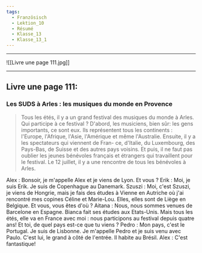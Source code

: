 ```yaml
---
tags:
  - Französisch
  - Lektion_10
  - Résumé
  - Klasse_13
  - Klasse_13_1
---
```


---

![[Livre une page 111.jpg]]

---

## Livre une page 111:
### Les SUDS à Arles : les musiques du monde en Provence
> Tous les étés, il y a un grand festival des musiques du monde à
> Arles. Qui participe à ce festival ? D'abord, les musiciens, bien
> sûr: les gens importants, ce sont eux. Ils représentent tous les
> continents : l'Europe, l'Afrique, l'Asie, l'Amérique et même
> l'Australie. Ensuite, il y a les spectateurs qui viennent de Fran-
> ce, d'Italie, du Luxembourg, des Pays-Bas, de Suisse et des
> autres pays voisins. Et puis, il ne faut pas oublier les jeunes 
> bénévoles français et étrangers qui travaillent pour le festival.
> Le 12 juillet, il y a une rencontre de tous les bénévoles à Arles.

Alex : 
	Bonsoir, je m'appelle Alex et je viens de Lyon.
	Et vous ?
Erik : 
	Moi, je suis Erik. Je suis de Copenhague au Danemark.
Szuszi :
	Moi, c'est Szuszi, je viens de Hongrie, mais je fais des études à Vienne en Autriche où j'ai rencontré mes copines Céline et Marie-Lou. Elles, elles sont de Liège en Belgique.
	Et vous, vous êtes d'où ?
Aitana : 
	Nous, nous sommes venues de Barcelone en Espagne.
	Bianca fait ses études aux Etats-Unis. Mais tous les étés, elle va en France avec moi : nous participons au festival depuis quatre ans! Et toi, de quel pays est-ce que tu viens ?
Pedro : 
	Mon pays, c'est le Portugal. Je suis de Lisbonne.
	Je m'appelle Pedro et je suis venu avec Paulo.
	C'est lui, le grand à côté de l'entrée. Il habite au Brésil.
Alex : 
	C'est fantastique!







